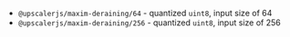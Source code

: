 - `@upscalerjs/maxim-deraining/64` - quantized `uint8`, input size of 64
- `@upscalerjs/maxim-deraining/256` - quantized `uint8`, input size of 256
